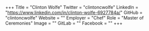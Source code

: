 +++
Title = "Clinton Wolfe"
Twitter = "clintoncwolfe"
LinkedIn = "https://www.linkedin.com/in/clinton-wolfe-6927784a/"
GitHub = "clintoncwolfe"
Website = ""
Employer = "Chef"
Role = "Master of Ceremonies"
Image = ""
GitLab = ""
Facebook = ""
+++
